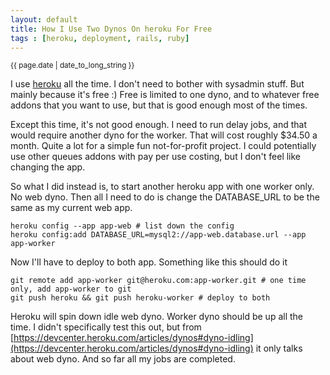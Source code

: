 ```yaml
---
layout: default
title: How I Use Two Dynos On heroku For Free
tags : [heroku, deployment, rails, ruby]
---
```

<p><small>{{ page.date | date_to_long_string }}</small></p>

I use [heroku](http://heroku.com) all the time. I don't need to bother with sysadmin stuff. But mainly because it's free :) Free is limited to one dyno, and to whatever free addons that you want to use, but that is good enough most of the times.

Except this time, it's not good enough. I need to run delay jobs, and that would require another dyno for the worker. That will cost roughly $34.50 a month. Quite a lot for a simple fun not-for-profit project. I could potentially use other queues addons with pay per use costing, but I don't feel like changing the app.

So what I did instead is, to start another heroku app with one worker only. No web dyno. Then all I need to do is change the DATABASE_URL to be the same as my current web app. 

    heroku config --app app-web # list down the config
    heroku config:add DATABASE_URL=mysql2://app-web.database.url --app app-worker
    
Now I'll have to deploy to both app. Something like this should do it

    git remote add app-worker git@heroku.com:app-worker.git # one time only, add app-worker to git
    git push heroku && git push heroku-worker # deploy to both
    
Heroku will spin down idle web dyno. Worker dyno should be up all the time. I didn't specifically test this out, but from [https://devcenter.heroku.com/articles/dynos#dyno-idling](https://devcenter.heroku.com/articles/dynos#dyno-idling) it only talks about web dyno. And so far all my jobs are completed.
